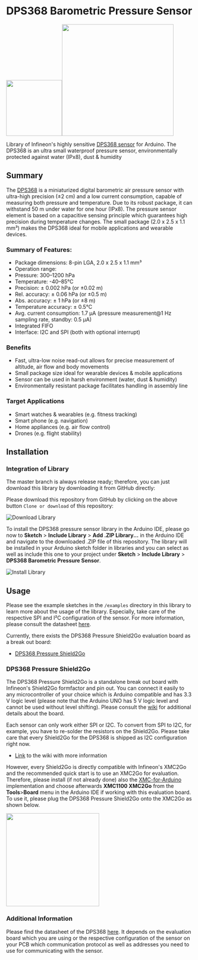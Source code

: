 # DPS368 Barometric Pressure Sensor 

<img src="https://www.infineon.com/export/sites/default/media/products/Small_Signal_Discretes/lowres-DPS368_VLGA-8-2_Combi.tif.png_1864837327.png" width=150><img src="https://github.com/Infineon/Assets/blob/master/Pictures/DPS368-Pressure-Shield2Go_Top.jpg" width=300>

Library of Infineon's highly sensitive [DPS368 sensor](https://www.infineon.com/cms/en/product/sensor/barometric-pressure-sensor-for-consumer-applications/dps368/) for Arduino.
The DPS368 is an ultra small waterproof pressure sensor, environmentally protected against water (IPx8), dust & humidity

## Summary

The [DPS368](https://www.infineon.com/cms/en/product/sensor/barometric-pressure-sensor-for-consumer-applications/dps368/) is a miniaturized digital barometric air pressure sensor with ultra-high precision (±2 cm) and a low current consumption, capable of measuring both pressure and temperature. Due to its robust package, it can withstand 50 m under water for one hour (IPx8). The pressure sensor element is based on a capacitive sensing principle which guarantees high precision during temperature changes. The small package (2.0 x 2.5 x 1.1 mm³) makes the DPS368 ideal for mobile applications and wearable devices. 

### Summary of Features:

* Package dimensions: 8-pin LGA, 2.0 x 2.5 x 1.1 mm³
* Operation range:
 * Pressure: 300–1200 hPa
 * Temperature: -40–85°C
* Precision: ± 0.002 hPa (or ±0.02 m)
* Rel. accuracy: ± 0.06 hPa (or ±0.5 m)
* Abs. accuracy: ± 1 hPa (or ±8 m)
* Temperature accuracy: ± 0.5°C
* Avg. current consumption: 1.7 µA (pressure measurement@1 Hz sampling rate, standby: 0.5 µA)
* Integrated FIFO
* Interface: I2C and SPI (both with optional interrupt)

### Benefits

* Fast, ultra-low noise read-out allows for precise measurement of altitude, air flow and body movements
* Small package size ideal for wearable devices & mobile applications
* Sensor can be used in harsh environment (water, dust & humidity)
* Environmentally resistant package facilitates handling in assembly line

### Target Applications

* Smart watches & wearables (e.g. fitness tracking)
* Smart phone (e.g. navigation)
* Home appliances (e.g. air flow control)
* Drones (e.g. flight stability)

## Installation

### Integration of Library

The master branch is always release ready; therefore, you can just download this library by downloading it from GitHub directly:

Please download this repository from GitHub by clicking on the above button `Clone or download` of this repository:

![Download Library](https://github.com/Infineon/Assets/blob/master/Pictures/Download_Repo.png)

To install the DPS368 pressure sensor library in the Arduino IDE, please go now to **Sketch** > **Include Library** > **Add .ZIP Library...** in the Arduino IDE and navigate to the downloaded .ZIP file of this repository. The library will be installed in your Arduino sketch folder in libraries and you can select as well as include this one to your project under **Sketch** > **Include Library** > **DPS368 Barometric Pressure Sensor**.

![Install Library](https://raw.githubusercontent.com/infineon/assets/master/Pictures/Library_Install_ZIP.png)

## Usage
Please see the example sketches in the `/examples` directory in this library to learn more about the usage of the library. Especially, take care of the respective SPI and I²C configuration of the sensor. 
For more information, please consult the datasheet [here](https://www.infineon.com/dgdl/Infineon-DPS368-DS-v01_00-EN.pdf?fileId=5546d46269e1c019016a0c45105d4b40).

Currently, there exists the DPS368 Pressure Shield2Go evaluation board as a break out board:

* [DPS368 Pressure Shield2Go](https://www.infineon.com/cms/en/product/evaluation-boards/s2go-pressure-dps368)

### DPS368 Pressure Shield2Go
The DPS368 Pressure Shield2Go is a standalone break out board with Infineon's Shield2Go formfactor and pin out. You can connect it easily to any microcontroller of your choice which is Arduino compatible and has 3.3 V logic level (please note that the Arduino UNO has 5 V logic level and cannot be used without level shifting).
Please consult the [wiki](https://github.com/Infineon/DPS368-Library-Arduino/wiki) for additional details about the board.

Each sensor can only work either SPI or I2C. To convert from SPI to I2C, for example, you have to re-solder the resistors on the Shield2Go. Please take care that every Shield2Go for the DPS368 is shipped as I2C configuration right now.

* [Link](https://github.com/Infineon/DPS368-Library-Arduino/wiki) to the wiki with more information

However, every Shield2Go is directly compatible with Infineon's XMC2Go and the recommended quick start is to use an XMC2Go for evaluation. Therefore, please install (if not already done) also the [XMC-for-Arduino](https://github.com/Infineon/XMC-for-Arduino) implementation and choose afterwards **XMC1100 XMC2Go** from the **Tools**>**Board** menu in the Arduino IDE if working with this evaluation board. To use it, please plug the DPS368 Pressure Shield2Go onto the XMC2Go as shown below.

<img src="https://github.com/Infineon/Assets/blob/master/Pictures/DPS368_S2Go_w_XMC2Go.jpg" width=250>

### Additional Information
Please find the datasheet of the DPS368 [here](https://www.infineon.com/dgdl/Infineon-DPS368-DS-v01_00-EN.pdf?fileId=5546d46269e1c019016a0c45105d4b40). It depends on the evaluation board which you are using or the respective configuration of the sensor on your PCB which communication protocol as well as addresses you need to use for communicating with the sensor.
